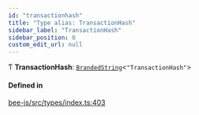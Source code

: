 ```yaml
---
id: "transactionhash"
title: "Type alias: TransactionHash"
sidebar_label: "TransactionHash"
sidebar_position: 0
custom_edit_url: null
---
```


Ƭ **TransactionHash**: [`BrandedString`](brandedstring.md)<``"TransactionHash"``\>

#### Defined in

[bee-js/src/types/index.ts:403](https://github.com/ethersphere/bee-js/blob/74056cb/src/types/index.ts#L403)
